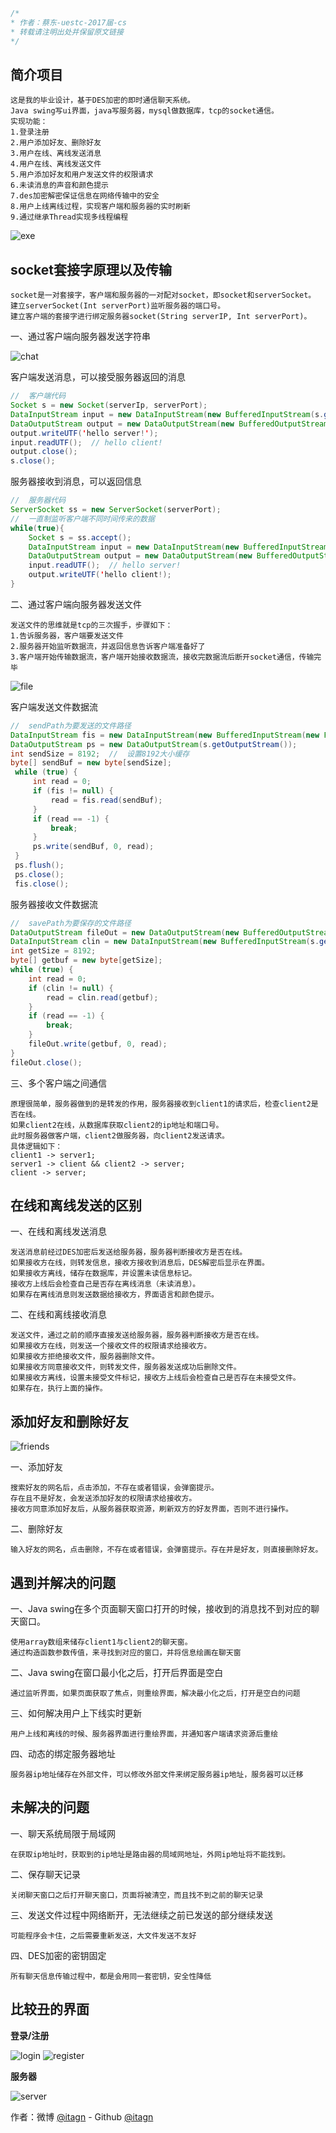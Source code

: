 ﻿```javascript
/*
* 作者：蔡东-uestc-2017届-cs
* 转载请注明出处并保留原文链接
*/
```
## 简介项目

    这是我的毕业设计，基于DES加密的即时通信聊天系统。
    Java swing写ui界面，java写服务器，mysql做数据库，tcp的socket通信。
    实现功能：
    1.登录注册
    2.用户添加好友、删除好友
    3.用户在线、离线发送消息
    4.用户在线、离线发送文件
    5.用户添加好友和用户发送文件的权限请求
    6.未读消息的声音和颜色提示
    7.des加密解密保证信息在网络传输中的安全
    8.用户上线离线过程，实现客户端和服务器的实时刷新
    9.通过继承Thread实现多线程编程

![exe](https://github.com/itagn/blog/raw/master/InstantMessageSystem/img/exe.png)

## socket套接字原理以及传输

    socket是一对套接字，客户端和服务器的一对配对socket，即socket和serverSocket。
    建立serverSocket(Int serverPort)监听服务器的端口号。
    建立客户端的套接字进行绑定服务器socket(String serverIP, Int serverPort)。
    
一、通过客户端向服务器发送字符串

![chat](https://github.com/itagn/blog/raw/master/InstantMessageSystem/img/chat.png)

客户端发送消息，可以接受服务器返回的消息
```java
//  客户端代码
Socket s = new Socket(serverIp, serverPort);
DataInputStream input = new DataInputStream(new BufferedInputStream(s.getInputStream()));
DataOutputStream output = new DataOutputStream(new BufferedOutputStream(s.getOutputStream()));
output.writeUTF('hello server!');
input.readUTF();  // hello client!
output.close();
s.close();
```
服务器接收到消息，可以返回信息
```java
//  服务器代码
ServerSocket ss = new ServerSocket(serverPort);
//  一直制监听客户端不同时间传来的数据
while(true){
    Socket s = ss.accept();
    DataInputStream input = new DataInputStream(new BufferedInputStream(s.getInputStream()));
    DataOutputStream output = new DataOutputStream(new BufferedOutputStream(s.getOutputStream()));
    input.readUTF();  // hello server!
    output.writeUTF('hello client!);
}
```

二、通过客户端向服务器发送文件
    
    发送文件的思维就是tcp的三次握手，步骤如下：
    1.告诉服务器，客户端要发送文件
    2.服务器开始监听数据流，并返回信息告诉客户端准备好了
    3.客户端开始传输数据流，客户端开始接收数据流，接收完数据流后断开socket通信，传输完毕

![file](https://github.com/itagn/blog/raw/master/InstantMessageSystem/img/file.png)

客户端发送文件数据流
```java
//  sendPath为要发送的文件路径
DataInputStream fis = new DataInputStream(new BufferedInputStream(new FileInputStream(sendPath)));
DataOutputStream ps = new DataOutputStream(s.getOutputStream());
int sendSize = 8192;  //  设置8192大小缓存
byte[] sendBuf = new byte[sendSize];
 while (true) {
     int read = 0;
     if (fis != null) {
         read = fis.read(sendBuf);
     }
     if (read == -1) {
         break;
     }
     ps.write(sendBuf, 0, read);
 }
 ps.flush();
 ps.close();
 fis.close();
```
服务器接收文件数据流
```java
//  savePath为要保存的文件路径
DataOutputStream fileOut = new DataOutputStream(new BufferedOutputStream(new BufferedOutputStream(new FileOutputStream(savePath))));
DataInputStream clin = new DataInputStream(new BufferedInputStream(s.getInputStream()));
int getSize = 8192;
byte[] getbuf = new byte[getSize];
while (true) {
    int read = 0;
    if (clin != null) {
        read = clin.read(getbuf);
    }
    if (read == -1) {
        break;
    }
    fileOut.write(getbuf, 0, read);
}
fileOut.close();
```
三、多个客户端之间通信
    
    原理很简单，服务器做到的是转发的作用，服务器接收到client1的请求后，检查client2是否在线。
    如果client2在线，从数据库获取client2的ip地址和端口号。
    此时服务器做客户端，client2做服务器，向client2发送请求。
    具体逻辑如下：
    client1 -> server1;
    server1 -> client && client2 -> server;
    client -> server; 

## 在线和离线发送的区别
一、在线和离线发送消息

    发送消息前经过DES加密后发送给服务器，服务器判断接收方是否在线。
    如果接收方在线，则转发信息，接收方接收到消息后，DES解密后显示在界面。
    如果接收方离线，储存在数据库，并设置未读信息标记。
    接收方上线后会检查自己是否存在离线消息（未读消息）。
    如果存在离线消息则发送数据给接收方，界面语言和颜色提示。
    
二、在线和离线接收消息

    发送文件，通过之前的顺序直接发送给服务器，服务器判断接收方是否在线。
    如果接收方在线，则发送一个接收文件的权限请求给接收方。
    如果接收方拒绝接收文件，服务器删除文件。
    如果接收方同意接收文件，则转发文件，服务器发送成功后删除文件。
    如果接收方离线，设置未接受文件标记，接收方上线后会检查自己是否存在未接受文件。
    如果存在，执行上面的操作。

## 添加好友和删除好友
![friends](https://github.com/itagn/blog/raw/master/InstantMessageSystem/img/friends.png)

一、添加好友

    搜索好友的网名后，点击添加，不存在或者错误，会弹窗提示。
    存在且不是好友，会发送添加好友的权限请求给接收方。
    接收方同意添加好友后，从服务器获取资源，刷新双方的好友界面，否则不进行操作。
    
二、删除好友
    
    输入好友的网名，点击删除，不存在或者错误，会弹窗提示。存在并是好友，则直接删除好友。

## 遇到并解决的问题
一、Java swing在多个页面聊天窗口打开的时候，接收到的消息找不到对应的聊天窗口。
    
    使用array数组来储存client1与client2的聊天窗。
    通过构造函数参数传值，来寻找到对应的窗口，并将信息绘画在聊天窗
    
二、Java swing在窗口最小化之后，打开后界面是空白

    通过监听界面，如果页面获取了焦点，则重绘界面，解决最小化之后，打开是空白的问题

三、如何解决用户上下线实时更新

    用户上线和离线的时候、服务器界面进行重绘界面，并通知客户端请求资源后重绘
    
四、动态的绑定服务器地址

    服务器ip地址储存在外部文件，可以修改外部文件来绑定服务器ip地址，服务器可以迁移
    
    
## 未解决的问题
一、聊天系统局限于局域网

    在获取ip地址时，获取到的ip地址是路由器的局域网地址，外网ip地址将不能找到。
    
二、保存聊天记录

    关闭聊天窗口之后打开聊天窗口，页面将被清空，而且找不到之前的聊天记录
    
三、发送文件过程中网络断开，无法继续之前已发送的部分继续发送

    可能程序会卡住，之后需要重新发送，大文件发送不友好

四、DES加密的密钥固定

    所有聊天信息传输过程中，都是会用同一套密钥，安全性降低
    
## 比较丑的界面

**登录/注册**

![login](https://github.com/itagn/blog/raw/master/InstantMessageSystem/img/login.png)
![register](https://github.com/itagn/blog/raw/master/InstantMessageSystem/img/register.png)

**服务器**

![server](https://github.com/itagn/blog/raw/master/InstantMessageSystem/img/server.png)

作者：微博 [@itagn][1] - Github [@itagn][2]

[1]: https://weibo.com/p/1005053782707172
[2]: https://github.com/itagn